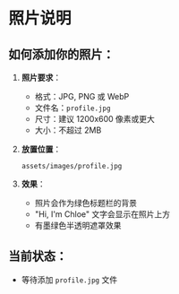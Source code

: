 # 照片说明

## 如何添加你的照片：

1. **照片要求**：
   - 格式：JPG, PNG 或 WebP
   - 文件名：`profile.jpg`
   - 尺寸：建议 1200x600 像素或更大
   - 大小：不超过 2MB

2. **放置位置**：
   ```
   assets/images/profile.jpg
   ```

3. **效果**：
   - 照片会作为绿色标题栏的背景
   - "Hi, I'm Chloe" 文字会显示在照片上方
   - 有墨绿色半透明遮罩效果

## 当前状态：
- 等待添加 `profile.jpg` 文件
